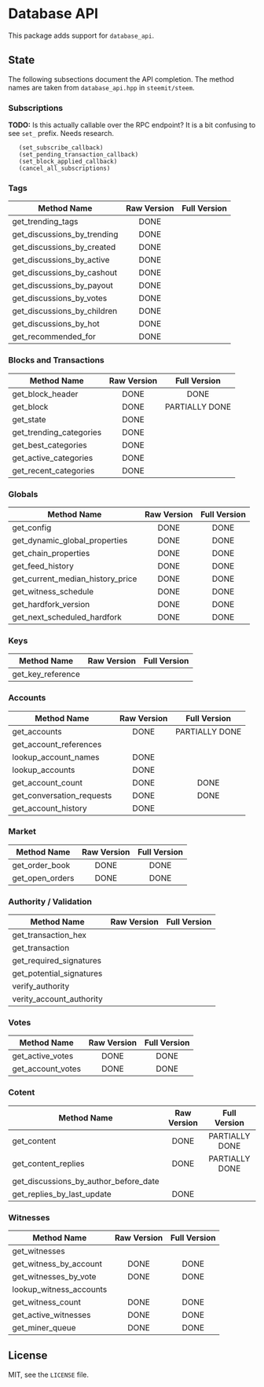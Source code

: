 # Database API

This package adds support for `database_api`.

## State

The following subsections document the API completion. The method names
are taken from `database_api.hpp` in `steemit/steem`.

### Subscriptions

**TODO:** Is this actually callable over the RPC endpoint?
It is a bit confusing to see `set_` prefix. Needs research.

```
   (set_subscribe_callback)
   (set_pending_transaction_callback)
   (set_block_applied_callback)
   (cancel_all_subscriptions)
```

### Tags

| Method Name                 | Raw Version | Full Version |
| --------------------------- |:-----------:|:------------:|
| get_trending_tags           | DONE        |              |
| get_discussions_by_trending | DONE        |              |
| get_discussions_by_created  | DONE        |              |
| get_discussions_by_active   | DONE        |              |
| get_discussions_by_cashout  | DONE        |              |
| get_discussions_by_payout   | DONE        |              |
| get_discussions_by_votes    | DONE        |              |
| get_discussions_by_children | DONE        |              |
| get_discussions_by_hot      | DONE        |              |
| get_recommended_for         | DONE        |              |

### Blocks and Transactions

| Method Name             | Raw Version | Full Version   |
| ----------------------- |:-----------:|:--------------:|
| get_block_header        | DONE        | DONE           |
| get_block               | DONE        | PARTIALLY DONE |
| get_state               | DONE        |                |
| get_trending_categories | DONE        |                |
| get_best_categories     | DONE        |                |
| get_active_categories   | DONE        |                |
| get_recent_categories   | DONE        |                |

### Globals

| Method Name                      | Raw Version | Full Version   |
| -------------------------------- |:-----------:|:--------------:|
| get_config                       | DONE        | DONE           |
| get_dynamic_global_properties    | DONE        | DONE           |
| get_chain_properties             | DONE        | DONE           |
| get_feed_history                 | DONE        | DONE           |
| get_current_median_history_price | DONE        | DONE           |
| get_witness_schedule             | DONE        | DONE           |
| get_hardfork_version             | DONE        | DONE           |
| get_next_scheduled_hardfork      | DONE        | DONE           |

### Keys

| Method Name       | Raw Version | Full Version |
| ----------------- |:-----------:|:------------:|
| get_key_reference |             |              |

### Accounts

| Method Name               | Raw Version | Full Version   |
| ------------------------- |:-----------:|:--------------:|
| get_accounts              | DONE        | PARTIALLY DONE |
| get_account_references    |             |                |
| lookup_account_names      | DONE        |                |
| lookup_accounts           | DONE        |                |
| get_account_count         | DONE        | DONE           |
| get_conversation_requests | DONE        | DONE           |
| get_account_history       | DONE        |                |

### Market

| Method Name     | Raw Version | Full Version |
| --------------- |:-----------:|:------------:|
| get_order_book  | DONE        | DONE         |
| get_open_orders | DONE        | DONE         |

### Authority / Validation

| Method Name              | Raw Version | Full Version |
| ------------------------ |:-----------:|:------------:|
| get_transaction_hex      |             |              |
| get_transaction          |             |              |
| get_required_signatures  |             |              |
| get_potential_signatures |             |              |
| verify_authority         |             |              |
| verity_account_authority |             |              |

### Votes

| Method Name       | Raw Version | Full Version |
| ----------------- |:-----------:|:------------:|
| get_active_votes  | DONE        | DONE         |
| get_account_votes | DONE        | DONE         |

### Cotent

| Method Name                           | Raw Version | Full Version   |
| ------------------------------------- |:-----------:|:--------------:|
| get_content                           | DONE        | PARTIALLY DONE |
| get_content_replies                   | DONE        | PARTIALLY DONE |
| get_discussions_by_author_before_date |             |                |
| get_replies_by_last_update            | DONE        |                |

### Witnesses

| Method Name             | Raw Version | Full Version |
| ----------------------- |:-----------:|:------------:|
| get_witnesses           |             |              |
| get_witness_by_account  | DONE        | DONE         |
| get_witnesses_by_vote   | DONE        | DONE         |
| lookup_witness_accounts |             |              |
| get_witness_count       | DONE        | DONE         |
| get_active_witnesses    | DONE        | DONE         |
| get_miner_queue         | DONE        | DONE         |

## License

MIT, see the `LICENSE` file.
